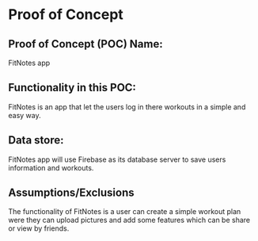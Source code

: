 # Proof of Concept

## Proof of Concept (POC) Name:
FitNotes app


## Functionality in this POC:
FitNotes is an app that let the users log in there workouts in a simple and easy way.



## Data store:
FitNotes app will use Firebase as its database server to save users information and workouts. 

## Assumptions/Exclusions
The functionality of FitNotes is a user can create a simple workout plan were they can upload pictures and add some features which can be share or view by friends.

